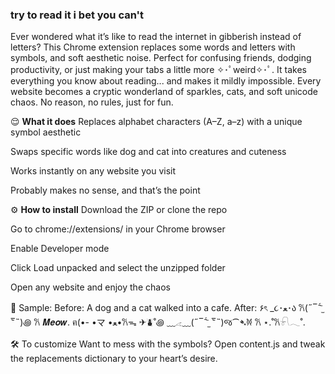 ### try to read it i bet you can't
Ever wondered what it’s like to read the internet in gibberish instead of letters? This Chrome extension replaces some words and letters with symbols, and soft aesthetic noise. Perfect for confusing friends, dodging productivity, or just making your tabs a little more ✧･ﾟweird✧･ﾟ. It takes everything you know about reading... and makes it mildly impossible. Every website becomes a cryptic wonderland of sparkles, cats, and soft unicode chaos. No reason, no rules, just for fun.

😌 **What it does**
Replaces alphabet characters (A–Z, a–z) with a unique symbol aesthetic

Swaps specific words like dog and cat into creatures and cuteness

Works instantly on any website you visit

Probably makes no sense, and that’s the point 

⚙️ **How to install**
Download the ZIP or clone the repo

Go to chrome://extensions/ in your Chrome browser

Enable Developer mode

Click Load unpacked and select the unzipped folder

Open any website and enjoy the chaos

🌈 Sample:
Before: A dog and a cat walked into a cafe.
After: ۶ৎ _૮･ﻌ･ა 𐙚(˶‾᷄ ⁻̫ ‾᷅˵)꩜ 𐙚 𝑴𝒆𝒐𝒘. ฅ(•- •マ •ﻌ•𐙚ᯓ ✈︎⛇˚꩜ ﹏𓂁﹏(˶‾᷄ ⁻̫ ‾᷅˵)જ⁀➴𐦍 𐙚 ⋆.˚𐙚𓍯𓂃˚.

🛠️ To customize
Want to mess with the symbols? Open content.js and tweak the replacements dictionary to your heart’s desire.
